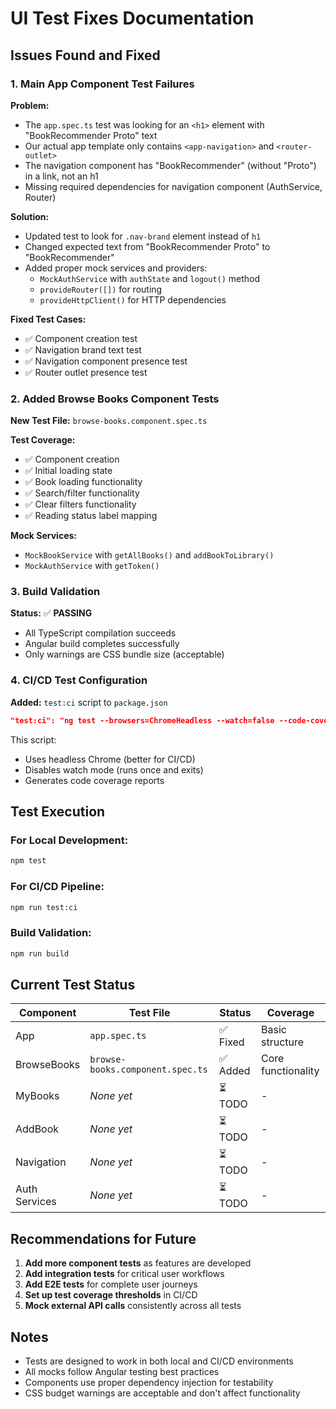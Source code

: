 # UI Test Fixes Documentation

## Issues Found and Fixed

### 1. **Main App Component Test Failures**

**Problem:** 
- The `app.spec.ts` test was looking for an `<h1>` element with "BookRecommender Proto" text
- Our actual app template only contains `<app-navigation>` and `<router-outlet>` 
- The navigation component has "BookRecommender" (without "Proto") in a link, not an h1
- Missing required dependencies for navigation component (AuthService, Router)

**Solution:**
- Updated test to look for `.nav-brand` element instead of `h1`
- Changed expected text from "BookRecommender Proto" to "BookRecommender"
- Added proper mock services and providers:
  - `MockAuthService` with `authState` and `logout()` method
  - `provideRouter([])` for routing
  - `provideHttpClient()` for HTTP dependencies

**Fixed Test Cases:**
- ✅ Component creation test
- ✅ Navigation brand text test  
- ✅ Navigation component presence test
- ✅ Router outlet presence test

### 2. **Added Browse Books Component Tests**

**New Test File:** `browse-books.component.spec.ts`

**Test Coverage:**
- ✅ Component creation
- ✅ Initial loading state
- ✅ Book loading functionality
- ✅ Search/filter functionality
- ✅ Clear filters functionality
- ✅ Reading status label mapping

**Mock Services:**
- `MockBookService` with `getAllBooks()` and `addBookToLibrary()`
- `MockAuthService` with `getToken()`

### 3. **Build Validation**

**Status:** ✅ **PASSING**
- All TypeScript compilation succeeds
- Angular build completes successfully
- Only warnings are CSS bundle size (acceptable)

### 4. **CI/CD Test Configuration**

**Added:** `test:ci` script to `package.json`
```json
"test:ci": "ng test --browsers=ChromeHeadless --watch=false --code-coverage"
```

This script:
- Uses headless Chrome (better for CI/CD)
- Disables watch mode (runs once and exits)
- Generates code coverage reports

## Test Execution

### For Local Development:
```bash
npm test
```

### For CI/CD Pipeline:
```bash
npm run test:ci
```

### Build Validation:
```bash
npm run build
```

## Current Test Status

| Component | Test File | Status | Coverage |
|-----------|-----------|--------|----------|
| App | `app.spec.ts` | ✅ Fixed | Basic structure |
| BrowseBooks | `browse-books.component.spec.ts` | ✅ Added | Core functionality |
| MyBooks | _None yet_ | ⏳ TODO | - |
| AddBook | _None yet_ | ⏳ TODO | - |
| Navigation | _None yet_ | ⏳ TODO | - |
| Auth Services | _None yet_ | ⏳ TODO | - |

## Recommendations for Future

1. **Add more component tests** as features are developed
2. **Add integration tests** for critical user workflows
3. **Add E2E tests** for complete user journeys
4. **Set up test coverage thresholds** in CI/CD
5. **Mock external API calls** consistently across all tests

## Notes

- Tests are designed to work in both local and CI/CD environments
- All mocks follow Angular testing best practices
- Components use proper dependency injection for testability
- CSS budget warnings are acceptable and don't affect functionality

